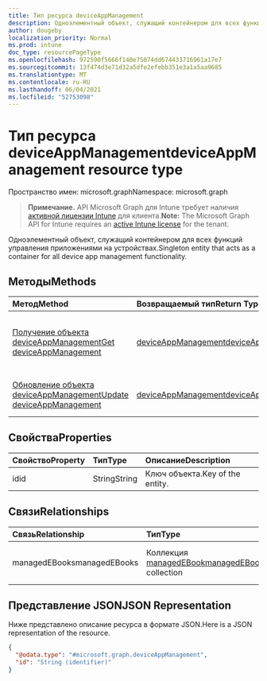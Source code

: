 ```yaml
---
title: Тип ресурса deviceAppManagement
description: Одноэлементный объект, служащий контейнером для всех функций управления приложениями на устройствах.
author: dougeby
localization_priority: Normal
ms.prod: intune
doc_type: resourcePageType
ms.openlocfilehash: 972590f5666f140e75074dd674433716961a17e7
ms.sourcegitcommit: 13f474d3e71d32a5dfe2efebb351e3a1a5aa9685
ms.translationtype: MT
ms.contentlocale: ru-RU
ms.lasthandoff: 06/04/2021
ms.locfileid: "52753098"
---
```

# <a name="deviceappmanagement-resource-type"></a><span data-ttu-id="1e95b-103">Тип ресурса deviceAppManagement</span><span class="sxs-lookup"><span data-stu-id="1e95b-103">deviceAppManagement resource type</span></span>

<span data-ttu-id="1e95b-104">Пространство имен: microsoft.graph</span><span class="sxs-lookup"><span data-stu-id="1e95b-104">Namespace: microsoft.graph</span></span>

> <span data-ttu-id="1e95b-105">**Примечание.** API Microsoft Graph для Intune требует наличия [активной лицензии Intune](https://go.microsoft.com/fwlink/?linkid=839381) для клиента.</span><span class="sxs-lookup"><span data-stu-id="1e95b-105">**Note:** The Microsoft Graph API for Intune requires an [active Intune license](https://go.microsoft.com/fwlink/?linkid=839381) for the tenant.</span></span>

<span data-ttu-id="1e95b-106">Одноэлементный объект, служащий контейнером для всех функций управления приложениями на устройствах.</span><span class="sxs-lookup"><span data-stu-id="1e95b-106">Singleton entity that acts as a container for all device app management functionality.</span></span>

## <a name="methods"></a><span data-ttu-id="1e95b-107">Методы</span><span class="sxs-lookup"><span data-stu-id="1e95b-107">Methods</span></span>
|<span data-ttu-id="1e95b-108">Метод</span><span class="sxs-lookup"><span data-stu-id="1e95b-108">Method</span></span>|<span data-ttu-id="1e95b-109">Возвращаемый тип</span><span class="sxs-lookup"><span data-stu-id="1e95b-109">Return Type</span></span>|<span data-ttu-id="1e95b-110">Описание</span><span class="sxs-lookup"><span data-stu-id="1e95b-110">Description</span></span>|
|:---|:---|:---|
|[<span data-ttu-id="1e95b-111">Получение объекта deviceAppManagement</span><span class="sxs-lookup"><span data-stu-id="1e95b-111">Get deviceAppManagement</span></span>](../api/intune-books-deviceappmanagement-get.md)|[<span data-ttu-id="1e95b-112">deviceAppManagement</span><span class="sxs-lookup"><span data-stu-id="1e95b-112">deviceAppManagement</span></span>](../resources/intune-books-deviceappmanagement.md)|<span data-ttu-id="1e95b-113">Чтение свойств и связей объекта [deviceAppManagement](../resources/intune-books-deviceappmanagement.md).</span><span class="sxs-lookup"><span data-stu-id="1e95b-113">Read properties and relationships of the [deviceAppManagement](../resources/intune-books-deviceappmanagement.md) object.</span></span>|
|[<span data-ttu-id="1e95b-114">Обновление объекта deviceAppManagement</span><span class="sxs-lookup"><span data-stu-id="1e95b-114">Update deviceAppManagement</span></span>](../api/intune-books-deviceappmanagement-update.md)|[<span data-ttu-id="1e95b-115">deviceAppManagement</span><span class="sxs-lookup"><span data-stu-id="1e95b-115">deviceAppManagement</span></span>](../resources/intune-books-deviceappmanagement.md)|<span data-ttu-id="1e95b-116">Обновление свойств объекта [deviceAppManagement](../resources/intune-books-deviceappmanagement.md).</span><span class="sxs-lookup"><span data-stu-id="1e95b-116">Update the properties of a [deviceAppManagement](../resources/intune-books-deviceappmanagement.md) object.</span></span>|

## <a name="properties"></a><span data-ttu-id="1e95b-117">Свойства</span><span class="sxs-lookup"><span data-stu-id="1e95b-117">Properties</span></span>
|<span data-ttu-id="1e95b-118">Свойство</span><span class="sxs-lookup"><span data-stu-id="1e95b-118">Property</span></span>|<span data-ttu-id="1e95b-119">Тип</span><span class="sxs-lookup"><span data-stu-id="1e95b-119">Type</span></span>|<span data-ttu-id="1e95b-120">Описание</span><span class="sxs-lookup"><span data-stu-id="1e95b-120">Description</span></span>|
|:---|:---|:---|
|<span data-ttu-id="1e95b-121">id</span><span class="sxs-lookup"><span data-stu-id="1e95b-121">id</span></span>|<span data-ttu-id="1e95b-122">String</span><span class="sxs-lookup"><span data-stu-id="1e95b-122">String</span></span>|<span data-ttu-id="1e95b-123">Ключ объекта.</span><span class="sxs-lookup"><span data-stu-id="1e95b-123">Key of the entity.</span></span>|

## <a name="relationships"></a><span data-ttu-id="1e95b-124">Связи</span><span class="sxs-lookup"><span data-stu-id="1e95b-124">Relationships</span></span>
|<span data-ttu-id="1e95b-125">Связь</span><span class="sxs-lookup"><span data-stu-id="1e95b-125">Relationship</span></span>|<span data-ttu-id="1e95b-126">Тип</span><span class="sxs-lookup"><span data-stu-id="1e95b-126">Type</span></span>|<span data-ttu-id="1e95b-127">Описание</span><span class="sxs-lookup"><span data-stu-id="1e95b-127">Description</span></span>|
|:---|:---|:---|
|<span data-ttu-id="1e95b-128">managedEBooks</span><span class="sxs-lookup"><span data-stu-id="1e95b-128">managedEBooks</span></span>|<span data-ttu-id="1e95b-129">Коллекция [managedEBook](../resources/intune-books-managedebook.md)</span><span class="sxs-lookup"><span data-stu-id="1e95b-129">[managedEBook](../resources/intune-books-managedebook.md) collection</span></span>|<span data-ttu-id="1e95b-130">Управляемая электронная книга.</span><span class="sxs-lookup"><span data-stu-id="1e95b-130">The Managed eBook.</span></span>|

## <a name="json-representation"></a><span data-ttu-id="1e95b-131">Представление JSON</span><span class="sxs-lookup"><span data-stu-id="1e95b-131">JSON Representation</span></span>
<span data-ttu-id="1e95b-132">Ниже представлено описание ресурса в формате JSON.</span><span class="sxs-lookup"><span data-stu-id="1e95b-132">Here is a JSON representation of the resource.</span></span>
<!-- {
  "blockType": "resource",
  "keyProperty": "id",
  "@odata.type": "microsoft.graph.deviceAppManagement"
}
-->
``` json
{
  "@odata.type": "#microsoft.graph.deviceAppManagement",
  "id": "String (identifier)"
}
```




